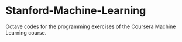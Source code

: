# Stanford-Machine-Learning
Octave codes for the programming exercises of the Coursera Machine Learning course.
